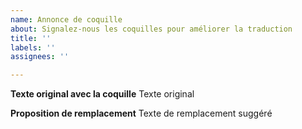 ```yaml
---
name: Annonce de coquille
about: Signalez-nous les coquilles pour améliorer la traduction
title: ''
labels: ''
assignees: ''

---
```


**Texte original avec la coquille**
Texte original

**Proposition de remplacement**
Texte de remplacement suggéré
